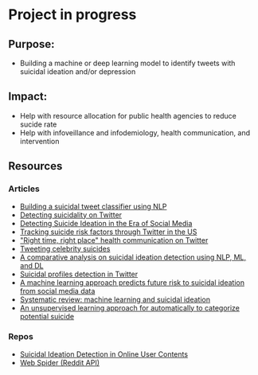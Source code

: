# Project in progress

## Purpose: 
  - Building a machine or deep learning model to identify tweets with suicidal ideation and/or depression

## Impact:
  - Help with resource allocation for public health agencies to reduce sucide rate
  - Help with infoveillance and infodemiology, health communication, and intervention


## Resources

### Articles
- [Building a suicidal tweet classifier using NLP](https://towardsdatascience.com/building-a-suicidal-tweet-classifier-using-nlp-ff6ccd77e971)
- [Detecting suicidality on Twitter](https://www.sciencedirect.com/science/article/pii/S2214782915000160)
- [Detecting Suicide Ideation in the Era of Social Media](https://www.frontiersin.org/articles/10.3389/fpsyt.2022.652167/full)
- [Tracking suicide risk factors through Twitter in the US](https://pubmed.ncbi.nlm.nih.gov/24121153/)
- ["Right time, right place" health communication on Twitter](https://pubmed.ncbi.nlm.nih.gov/23154246/)
- [Tweeting celebrity suicides](https://pubmed.ncbi.nlm.nih.gov/28705550/)
- [A comparative analysis on suicidal ideation detection using NLP, ML, and DL](https://www.researchgate.net/publication/360271430_A_Comparative_Analysis_on_Suicidal_Ideation_Detection_Using_NLP_Machine_and_Deep_Learning)
- [Suicidal profiles detection in Twitter](https://www.scitepress.org/Papers/2019/81676/81676.pdf)
- [A machine learning approach predicts future risk to suicidal ideation from social media data](https://www.nature.com/articles/s41746-020-0287-6)
- [Systematic review: machine learning and suicidal ideation](https://doi.org/10.1016/j.chb.2021.107095)
- [An unsupervised learning approach for automatically to categorize potential suicide](https://ieeexplore.ieee.org/stamp/stamp.jsp?arnumber=8966443&casa_token=fVWKg01GG_kAAAAA:XVQJlWhEPP74dUtA6FyUVdX19l9HxGVvaSxCEXx5zhdOZcIqJJ9umX4qk5SUyyARfv8OLA&tag=1)

### Repos
- [Suicidal Ideation Detection in Online User Contents](https://github.com/shaoxiongji/sw-detection)
- [Web Spider (Reddit API)](https://github.com/shaoxiongji/webspider)
